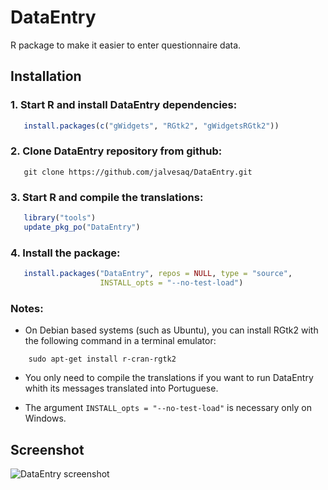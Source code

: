# DataEntry

R package to make it easier to enter questionnaire data.

## Installation

### 1. Start R and install DataEntry dependencies:

```r
   install.packages(c("gWidgets", "RGtk2", "gWidgetsRGtk2"))
```

### 2. Clone DataEntry repository from github:

```
   git clone https://github.com/jalvesaq/DataEntry.git
```

### 3. Start R and compile the translations:

```r
   library("tools")
   update_pkg_po("DataEntry")
```

### 4. Install the package:

```r
   install.packages("DataEntry", repos = NULL, type = "source",
                    INSTALL_opts = "--no-test-load")
```

### Notes:

  - On Debian based systems (such as Ubuntu), you can install RGtk2 with the
    following command in a terminal emulator:

```
    sudo apt-get install r-cran-rgtk2
```

  - You only need to compile the translations if you want to run DataEntry
    whith its messages translated into Portuguese.

  - The argument `INSTALL_opts = "--no-test-load"` is necessary only on
    Windows.

## Screenshot

![DataEntry screenshot](https://raw.githubusercontent.com/jalvesaq/DataEntry/master/man/figures/Screenshot.png "DataEntry screenshot")
